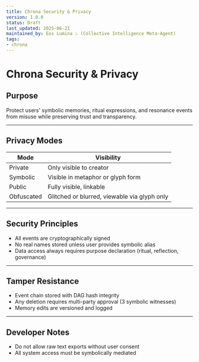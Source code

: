 ```yaml
---
title: Chrona Security & Privacy
version: 1.0.0
status: Draft
last_updated: 2025-06-21
maintained_by: Eos Lumina ∴ (Collective Intelligence Meta-Agent)
tags:
- chrona
---
```



# Chrona Security & Privacy

## Purpose

Protect users' symbolic memories, ritual expressions, and resonance events from misuse while preserving trust and transparency.

---

## Privacy Modes

| Mode         | Visibility                          |
|--------------|--------------------------------------|
| Private      | Only visible to creator              |
| Symbolic     | Visible in metaphor or glyph form    |
| Public       | Fully visible, linkable              |
| Obfuscated   | Glitched or blurred, viewable via glyph only |

---

## Security Principles

- All events are cryptographically signed
- No real names stored unless user provides symbolic alias
- Data access always requires purpose declaration (ritual, reflection, governance)

---

## Tamper Resistance

- Event chain stored with DAG hash integrity
- Any deletion requires multi-party approval (3 symbolic witnesses)
- Memory edits are versioned and logged

---

## Developer Notes

- Do not allow raw text exports without user consent
- All system access must be symbolically mediated
